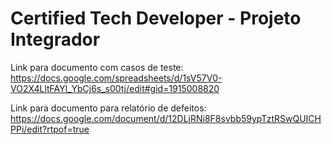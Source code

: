 # Certified Tech Developer - Projeto Integrador

Link para documento com casos de teste:
https://docs.google.com/spreadsheets/d/1sV57V0-VO2X4LltFAYl_YbCj6s_s00tj/edit#gid=1915008820

Link para documento para relatório de defeitos:
https://docs.google.com/document/d/12DLjRNi8F8svbb59ypTztRSwQUICHPPi/edit?rtpof=true
